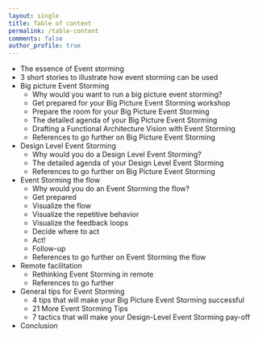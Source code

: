 ```yaml
---
layout: single
title: Table of content
permalink: /table-content
comments: false
author_profile: true
---
```

- The essence of Event storming
- 3 short stories to illustrate how event storming can be used
- Big picture Event Storming
    - Why would you want to run a big picture event storming?
    - Get prepared for your Big Picture Event Storming workshop
    - Prepare the room for your Big Picture Event Storming
    - The detailed agenda of your Big Picture Event Storming
    - Drafting a Functional Architecture Vision with Event Storming
    - References to go further on Big Picture Event Storming
- Design Level Event Storming
    - Why would you do a Design Level Event Storming?
    - The detailed agenda of your Design Level Event Storming
    - References to go further on Big Picture Event Storming
- Event Storming the flow
    - Why would you do an Event Storming the flow?
    - Get prepared
    - Visualize the flow
    - Visualize the repetitive behavior
    - Visualize the feedback loops
    - Decide where to act
    - Act!
    - Follow-up
    - References to go further on Event Storming the flow
- Remote facilitation
    - Rethinking Event Storming in remote
    - References to go further
- General tips for Event Storming
    - 4 tips that will make your Big Picture Event Storming successful
    - 21 More Event Storming Tips
    - 7 tactics that will make your Design-Level Event Storming pay-off
- Conclusion